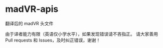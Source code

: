 # madVR-apis
翻译后的 madVR 头文件

由于译者能力有限（英语仅小学水平），如果发现错误请不吝指正。
请大家善用 Pull requests 和 Issues，及时纠正错误，谢谢！
